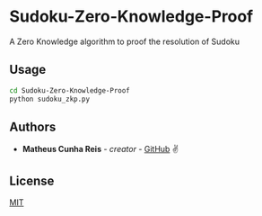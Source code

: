# Sudoku-Zero-Knowledge-Proof

A Zero Knowledge algorithm to proof the resolution of Sudoku

## Usage

```bash
cd Sudoku-Zero-Knowledge-Proof
python sudoku_zkp.py
```

## Authors

* **Matheus Cunha Reis** - *creator* - [GitHub](https://github.com/matheuscr30) ✌

## License
[MIT](https://choosealicense.com/licenses/mit/)
